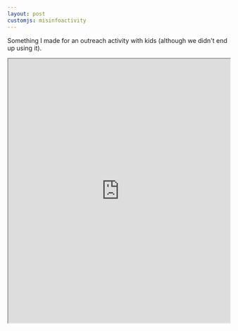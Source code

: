 ```yaml
---
layout: post
customjs: misinfoactivity
---
```

Something I made for an outreach activity with kids (although we didn't end up using it).

<iframe height="800"
        src="https://liqiantay.github.io/misinfoactivity/" style="width:100%; height:600px;" ></iframe> 
